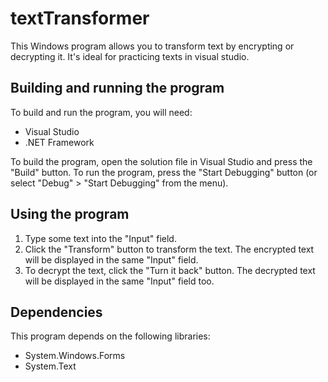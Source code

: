 # textTransformer

This Windows program allows you to transform text by encrypting or decrypting it. It's ideal for practicing texts in visual studio.

## Building and running the program

To build and run the program, you will need:

- Visual Studio
- .NET Framework

To build the program, open the solution file in Visual Studio and press the "Build" button. To run the program, press the "Start Debugging" button (or select "Debug" > "Start Debugging" from the menu).

## Using the program

1. Type some text into the "Input" field.
2. Click the "Transform" button to transform the text. The encrypted text will be displayed in the same "Input" field.
3. To decrypt the text, click the "Turn it back" button. The decrypted text will be displayed in the same "Input" field too.

## Dependencies

This program depends on the following libraries:

- System.Windows.Forms
- System.Text


